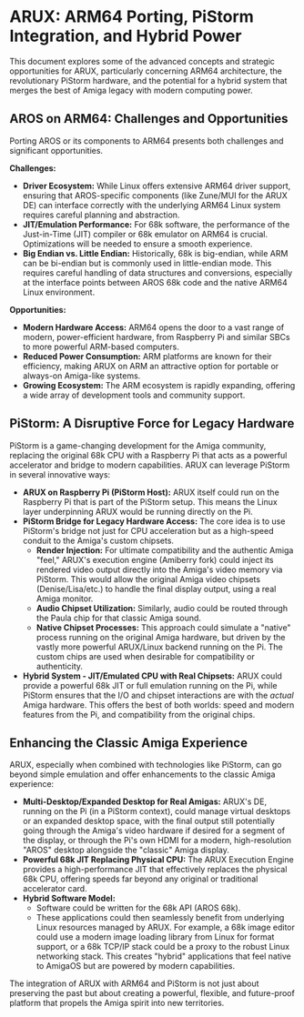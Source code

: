 # ARUX: ARM64 Porting, PiStorm Integration, and Hybrid Power

This document explores some of the advanced concepts and strategic opportunities for ARUX, particularly concerning ARM64 architecture, the revolutionary PiStorm hardware, and the potential for a hybrid system that merges the best of Amiga legacy with modern computing power.

## AROS on ARM64: Challenges and Opportunities

Porting AROS or its components to ARM64 presents both challenges and significant opportunities.

**Challenges:**
*   **Driver Ecosystem:** While Linux offers extensive ARM64 driver support, ensuring that AROS-specific components (like Zune/MUI for the ARUX DE) can interface correctly with the underlying ARM64 Linux system requires careful planning and abstraction.
*   **JIT/Emulation Performance:** For 68k software, the performance of the Just-in-Time (JIT) compiler or 68k emulator on ARM64 is crucial. Optimizations will be needed to ensure a smooth experience.
*   **Big Endian vs. Little Endian:** Historically, 68k is big-endian, while ARM can be bi-endian but is commonly used in little-endian mode. This requires careful handling of data structures and conversions, especially at the interface points between AROS 68k code and the native ARM64 Linux environment.

**Opportunities:**
*   **Modern Hardware Access:** ARM64 opens the door to a vast range of modern, power-efficient hardware, from Raspberry Pi and similar SBCs to more powerful ARM-based computers.
*   **Reduced Power Consumption:** ARM platforms are known for their efficiency, making ARUX on ARM an attractive option for portable or always-on Amiga-like systems.
*   **Growing Ecosystem:** The ARM ecosystem is rapidly expanding, offering a wide array of development tools and community support.

## PiStorm: A Disruptive Force for Legacy Hardware

PiStorm is a game-changing development for the Amiga community, replacing the original 68k CPU with a Raspberry Pi that acts as a powerful accelerator and bridge to modern capabilities. ARUX can leverage PiStorm in several innovative ways:

*   **ARUX on Raspberry Pi (PiStorm Host):** ARUX itself could run on the Raspberry Pi that is part of the PiStorm setup. This means the Linux layer underpinning ARUX would be running directly on the Pi.
*   **PiStorm Bridge for Legacy Hardware Access:** The core idea is to use PiStorm's bridge not just for CPU acceleration but as a high-speed conduit to the Amiga's custom chipsets.
    *   **Render Injection:** For ultimate compatibility and the authentic Amiga "feel," ARUX's execution engine (Amiberry fork) could inject its rendered video output directly into the Amiga's video memory via PiStorm. This would allow the original Amiga video chipsets (Denise/Lisa/etc.) to handle the final display output, using a real Amiga monitor.
    *   **Audio Chipset Utilization:** Similarly, audio could be routed through the Paula chip for that classic Amiga sound.
    *   **Native Chipset Processes:** This approach could simulate a "native" process running on the original Amiga hardware, but driven by the vastly more powerful ARUX/Linux backend running on the Pi. The custom chips are used when desirable for compatibility or authenticity.
*   **Hybrid System - JIT/Emulated CPU with Real Chipsets:** ARUX could provide a powerful 68k JIT or full emulation running on the Pi, while PiStorm ensures that the I/O and chipset interactions are with the *actual* Amiga hardware. This offers the best of both worlds: speed and modern features from the Pi, and compatibility from the original chips.

## Enhancing the Classic Amiga Experience

ARUX, especially when combined with technologies like PiStorm, can go beyond simple emulation and offer enhancements to the classic Amiga experience:

*   **Multi-Desktop/Expanded Desktop for Real Amigas:** ARUX's DE, running on the Pi (in a PiStorm context), could manage virtual desktops or an expanded desktop space, with the final output still potentially going through the Amiga's video hardware if desired for a segment of the display, or through the Pi's own HDMI for a modern, high-resolution "AROS" desktop alongside the "classic" Amiga display.
*   **Powerful 68k JIT Replacing Physical CPU:** The ARUX Execution Engine provides a high-performance JIT that effectively replaces the physical 68k CPU, offering speeds far beyond any original or traditional accelerator card.
*   **Hybrid Software Model:**
    *   Software could be written for the 68k API (AROS 68k).
    *   These applications could then seamlessly benefit from underlying Linux resources managed by ARUX. For example, a 68k image editor could use a modern image loading library from Linux for format support, or a 68k TCP/IP stack could be a proxy to the robust Linux networking stack. This creates "hybrid" applications that feel native to AmigaOS but are powered by modern capabilities.

The integration of ARUX with ARM64 and PiStorm is not just about preserving the past but about creating a powerful, flexible, and future-proof platform that propels the Amiga spirit into new territories.
